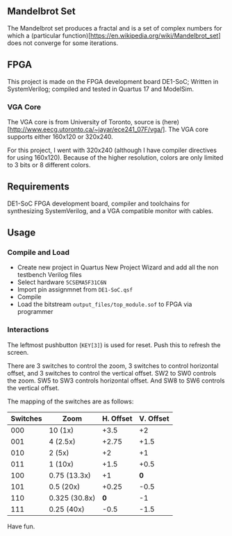 ## Mandelbrot Set

The Mandelbrot set produces a fractal and is a set of complex numbers for which a (particular function)[https://en.wikipedia.org/wiki/Mandelbrot_set] does not converge for some iterations. 

## FPGA

This project is made on the FPGA development board DE1-SoC; Written in SystemVerilog; compiled and tested in Quartus 17 and ModelSim.

### VGA Core

The VGA core is from University of Toronto, source is (here)[http://www.eecg.utoronto.ca/~jayar/ece241_07F/vga/]. The VGA core supports either 160x120 or 320x240.

For this project, I went with 320x240 (although I have compiler directives for using 160x120). Because of the higher resolution, colors are only limited to 3 bits or 8 different colors.

## Requirements

DE1-SoC FPGA development board, compiler and toolchains for synthesizing SystemVerilog, and a VGA compatible monitor with cables.

## Usage

### Compile and Load

- Create new project in Quartus New Project Wizard and add all the non testbench Verilog files
- Select hardware `5CSEMA5F31C6N`
- Import pin assignmnet from `DE1-SoC.qsf`
- Compile
- Load the bitstream `output_files/top_module.sof` to FPGA via programmer

### Interactions

The leftmost pushbutton (`KEY[3]`) is used for reset. Push this to refresh the screen.

There are 3 switches to control the zoom, 3 switches to control horizontal offset, and 3 switches to control the vertical offset. SW2 to SW0 controls the zoom. SW5 to SW3 controls horizontal offset. And SW8 to SW6 controls the vertical offset.

The mapping of the switches are as follows:

| Switches | Zoom          | H. Offset | V. Offset |
| -------- | ------------- | --------- | --------- |
| 000      | 10 (1x)       | +3.5      | +2        |
| 001      | 4 (2.5x)      | +2.75     | +1.5      |
| 010      | 2 (5x)        | +2        | +1        |
| 011      | 1 (10x)       | +1.5      | +0.5      |
| 100      | 0.75 (13.3x)  | +1        | **0**     |
| 101      | 0.5 (20x)     | +0.25     | -0.5      |
| 110      | 0.325 (30.8x) | **0**     | -1        |
| 111      | 0.25 (40x)    | -0.5      | -1.5      |

Have fun.